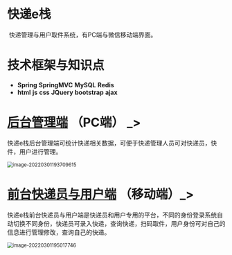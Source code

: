 # 快递e栈

​	快递管理与用户取件系统，有PC端与微信移动端界面。



# 技术框架与知识点

* **Spring**    **SpringMVC**    **MySQL**    **Redis**    
* **html**    **js**    **css**    **JQuery**   **bootstrap**    **ajax**



# [后台管理端](http://ees.jumaojiang.top/admin/index.html) （PC端） _>

​	快递e栈后台管理端可统计快递相关数据，可便于快递管理人员可对快递员，快件，用户进行管理。

<img src="https://gitee.com/hanweiwu/tuchuang/raw/master/img/image-20220301193709615.png" alt="image-20220301193709615" style="zoom:80%;" />

### 

# **[前台快递员与用户端](http://ees.jumaojiang.top/client/index.html) （移动端）_>**

​	快递e栈前台快递员与用户端是快递员和用户专用的平台，不同的身份登录系统自动切换不同身份，快递员可录入快递，查询快递，扫码取件，用户身份可对自己的信息进行管理修改，查询自己的快递。

<img src="https://gitee.com/hanweiwu/tuchuang/raw/master/img/image-20220301195017746.png" alt="image-20220301195017746" style="zoom:80%;" />